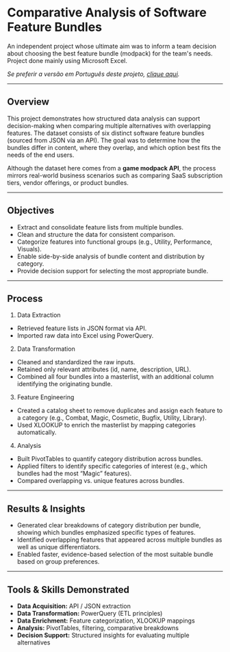 # Comparative Analysis of Software Feature Bundles
An independent project whose ultimate aim was to inform a team decision about choosing the best feature bundle (modpack) for the team's needs. Project done mainly using Microsoft Excel.

_Se preferir a versão em Português deste projeto, [clique aqui](https://github.com/luanfaraujo/modpack-comparison-ptbr)._

---

## Overview

This project demonstrates how structured data analysis can support decision-making when comparing multiple alternatives with overlapping features. The dataset consists of six distinct software feature bundles (sourced from JSON via an API). The goal was to determine how the bundles differ in content, where they overlap, and which option best fits the needs of the end users.

Although the dataset here comes from a **game modpack API**, the process mirrors real-world business scenarios such as comparing SaaS subscription tiers, vendor offerings, or product bundles.

---

## Objectives

- Extract and consolidate feature lists from multiple bundles.
- Clean and structure the data for consistent comparison.
- Categorize features into functional groups (e.g., Utility, Performance, Visuals).
- Enable side-by-side analysis of bundle content and distribution by category.
- Provide decision support for selecting the most appropriate bundle.

---

## Process

1. Data Extraction

- Retrieved feature lists in JSON format via API.
- Imported raw data into Excel using PowerQuery.

2. Data Transformation

- Cleaned and standardized the raw inputs.
- Retained only relevant attributes (id, name, description, URL).
- Combined all four bundles into a masterlist, with an additional column identifying the originating bundle.

3. Feature Engineering

- Created a catalog sheet to remove duplicates and assign each feature to a category (e.g., Combat, Magic, Cosmetic, Bugfix, Utility, Library).
- Used XLOOKUP to enrich the masterlist by mapping categories automatically.

4. Analysis

- Built PivotTables to quantify category distribution across bundles.
- Applied filters to identify specific categories of interest (e.g., which bundles had the most “Magic” features).
- Compared overlapping vs. unique features across bundles.

---

## Results & Insights

- Generated clear breakdowns of category distribution per bundle, showing which bundles emphasized specific types of features.
- Identified overlapping features that appeared across multiple bundles as well as unique differentiators.
- Enabled faster, evidence-based selection of the most suitable bundle based on group preferences.

---

## Tools & Skills Demonstrated

- **Data Acquisition:** API / JSON extraction
- **Data Transformation:** PowerQuery (ETL principles)
- **Data Enrichment:** Feature categorization, XLOOKUP mappings
- **Analysis:** PivotTables, filtering, comparative breakdowns
- **Decision Support:** Structured insights for evaluating multiple alternatives
